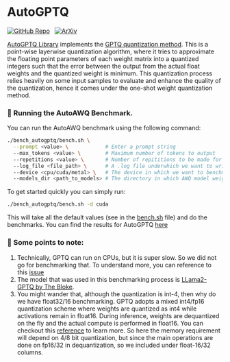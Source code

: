 # AutoGPTQ

[![GitHub Repo](https://img.shields.io/badge/github-%23121011.svg?style=for-the-badge&logo=github&logoColor=white)](https://github.com/AutoGPTQ/AutoGPTQ) &nbsp;
[![ArXiv](https://img.shields.io/badge/arXiv-%230170FE.svg?style=for-the-badge&logo=arxiv&logoColor=white)](https://arxiv.org/abs/2210.17323)


[AutoGPTQ Library](https://github.com/AutoGPTQ/AutoGPTQ) implements the [GPTQ quantization method](https://arxiv.org/abs/2210.17323). This is a point-wise layerwise quantization algorithm, where it tries to approximate the floating point parameters of each weight matrix into a quantized integers such that the error between the output from the actual float weights and the quantized weight is minimum. This quantization process relies heavily on some input samples to evaluate and enhance the quality of the quantization, hence it comes under the one-shot weight quantization method.

### 🚀 Running the AutoAWQ Benchmark.

You can run the AutoAWQ benchmark using the following command:

```bash
./bench_autogptq/bench.sh \
  --prompt <value> \            # Enter a prompt string
  --max_tokens <value> \        # Maximum number of tokens to output
  --repetitions <value> \       # Number of repititions to be made for the prompt.
  --log_file <file_path> \      # A .log file underwhich we want to write the results.
  --device <cpu/cuda/metal> \   # The device in which we want to benchmark.
  --models_dir <path_to_models> # The directory in which AWQ model weights are present
```

To get started quickly you can simply run:

```bash
./bench_autogptq/bench.sh -d cuda
```
This will take all the default values (see in the [bench.sh](/bench_autogptq/bench.sh) file) and do the benchmarks. You can find the results for AutoGPTQ [here](/docs/llama2.md)


### 👀 Some points to note:

1. Technically, GPTQ can run on CPUs, but it is super slow. So we did not go for benchmarking that. To understand more, you can reference to this [issue](https://github.com/qwopqwop200/GPTQ-for-LLaMa/issues/4)
2. The model that was used in this benchmarking process is [LLama2-GPTQ by The Bloke](https://huggingface.co/TheBloke/Llama-2-7B-GPTQ).
3. You might wander that, although the quantization is int-4, then why do we have float32/16 benchmarking. GPTQ adopts a mixed int4/fp16 quantization scheme where weights are quantized as int4 while activations remain in float16. During inference, weights are dequantized on the fly and the actual compute is performed in float16. You can checkout this [reference](https://huggingface.co/blog/gptq-integration#a-gentle-summary-of-the-gptq-paper) to learn more. So here the memory requirement will depend on 4/8 bit quantization, but since the main operations are done on fp16/32 in dequantization, so we included under float-16/32 columns.
